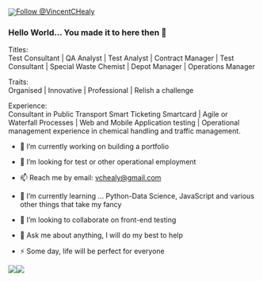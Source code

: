 <a href="https://www.linkedin.com/in/vincenthealy/" imageanchor="1"><img align="center" src="https://github.com/vchealy/vchealy/blob/main/VC%20HEALY%20MAKing%20LIFE%20BEtter.png"></a><a href="https://twitter.com/VincentCHealy?ref_src=twsrc%5Etfw" class="twitter-follow-button" data-show-count="false">Follow @VincentCHealy</a><script async src="https://platform.twitter.com/widgets.js" charset="utf-8"></script>

### Hello World... You made it to here then 👋

Titles:</br>
Test Consultant | QA Analyst | Test Analyst | Contract Manager | Test Consultant | Special Waste Chemist | Depot Manager | Operations Manager

Traits:</br>
Organised | Innovative | Professional | Relish a challenge

Experience:</br>
Consultant in Public Transport Smart Ticketing Smartcard | 
Agile or Waterfall Processes | 
Web and Mobile Application testing | 
Operational management experience in chemical handling and traffic management.


- 🔭 I’m currently working on building a portfolio
- 🤔 I’m looking for test or other operational  employment
- 📫 Reach me by email: vchealy@gmail.com

- 🌱 I’m currently learning ... Python-Data Science,  JavaScript and various other things that take my fancy
- 👯 I’m looking to collaborate on front-end testing
 
- 💬 Ask me about anything, I will do my best to help
- ⚡ Some day, life will be perfect for everyone

<img align="center" src="https://github-readme-stats.vercel.app/api/top-langs/?username=vchealy&amp;layout=compact%22%20style=%22max-width:100%;"><img align="top" src="https://github-readme-stats.vercel.app/api?username=vchealy&amp;count_private=true&amp;show_icons=true&amp;theme=default&amp;hide_rank=true&amp;disable_animations=true&amp;custom_title=Stats" style="max-width:100%;">
